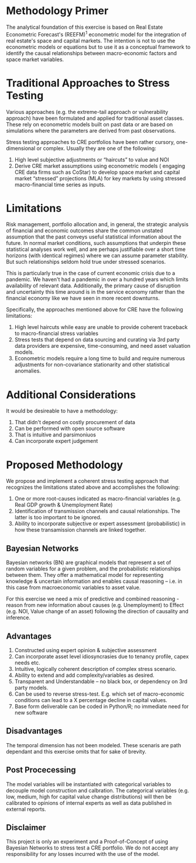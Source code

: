 # Methodology Primer
The analytical foundation of this exercise is based on Real Estate Econometric Forecast's (REEFM)<sup>1</sup> econometric model for the integration of real estate's space and capital markets. The intention is not to use the econometric models or equations but to use it as a conceptual framework to identify the causal relationships between macro-economic factors and space market variables.



# Traditional Approaches to Stress Testing
Various approaches (e.g. the extreme-tail approach or vulnerability approach) have been formulated and applied for traditional asset classes. These rely on econometric models built on past data or are based on simulations where the parameters are derived from past observations. 

Stress testing approaches to CRE portfolios have been rather cursory, one-dimensional or complex. Usually they are one of the following:

1. High level subjective adjustments or “haircuts” to value and NOI
2. Derive CRE market assumptions using econometric models ( engaging CRE data firms such as CoStar) to develop space market and capital market “stressed” projections (MLA) for key markets by using stressed macro-financial time series as inputs.



# Limitations
Risk management, portfolio allocation and, in general, the strategic analysis of financial and economic outcomes share the common unstated assumption that the past conveys useful statistical information about the future. In normal market conditions, such assumptions that underpin these statistical analyses work well, and are perhaps justifiable over a short time horizons (with identical regimes) where we can assume parameter stability. But such relationships seldom hold true under stressed scenarios.

This is particularly true in the case of current economic crisis due to a pandemic. We haven't had a pandemic in over a hundred years which limits availability of relevant data. Additionally, the primary cause of disruption and uncertainty this time around is in the service economy rather than the financial economy like we have seen in more recent downturns.

Specifically, the approaches mentioned above for CRE have the following limitations:

1. High level haircuts while easy are unable to provide coherent traceback to macro-financial stress variables
2. Stress tests that depend on data sourcing and curating via 3rd party data providers are expensive, time-consuming, and need asset valuation models. 
3. Econometric models require a long time to build and require numerous adjustments for non-covariance stationarity and other statistical anomalies. 

# Additional Considerations

It would be desireable to have a methodology:

1. That didn't depend on costly procurement of data 
2. Can be performed with open source software
3. That is intuitive and parsimoniuos
4. Can incorporate expert judgement


# Proposed Methodology
We propose and implement a coherent stress testing approach that recognizes the limitations stated above and accomplishes the following:

1. One or more root-causes indicated as macro-financial variables (e.g. Real GDP growth & Unemployment Rate)
2. Identification of transmission channels and causal relationships. The latter is too important to be ignored.
3. Ability to incorporate subjective or expert assessment (probabilistic) in how these transamission channels are linked together.

## Bayesian Networks
Bayesian networks (BN) are graphical models that represent a set of random variables for a given problem, and the probabilistic relationships between them. They offer a mathematical model for representing knowledge & uncertain information and enables causal reasoning – i.e. in this case from macroeconomic variables to asset value.

For this exercise we need a mix of predictive and combined reasoning - reason from new information about causes (e.g. Unemployment) to Effect (e.g. NOI, Value change of an asset) following the direction of causality and inference.


## Advantages

1. Constructed using expert opinion & subjective assessment 
2. Can incorporate asset level idiosyncrasies due to tenancy profile, capex needs etc.
3. Intuitive, logically coherent description of complex stress scenario.
4. Ability to extend and add complexity/variables as desired. 
5. Transparent and Understandable – no black box, or dependency on 3rd party models.
6. Can be used to reverse stress-test. E.g. which set of macro-economic conditions can lead to a X percentage decline in capital values.
7. Base form deliverable can be coded in Python/R; no immediate need for new software

## Disadvantages
The temporal dimension has not been modeled. These scenaris are path dependant and this exercise omits that for sake of brevity.


## Post Procecessing

The model variables will be instantiated with categorical variables to decouple model construction and calbration. The categorical variables (e.g. low, medium, high for capital value change distributions) will then be calibrated to opinions of internal experts as well as data published in external reports. 

## Disclaimer
This project is only an experiment and a Proof-of-Concept of using Bayesian Networks to stress test a CRE portfolio. We do not accept any responsibility for any losses incurred with the use of the model.
